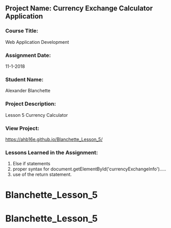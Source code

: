 ## Project Name:  Currency Exchange Calculator Application

### Course Title:
Web Application Development

### Assignment Date:  
11-1-2018

### Student Name:  
Alexander Blanchette

### Project Description:
Lesson 5 Currency Calculator

### View Project:
https://ahb16e.github.io/Blanchette_Lesson_5/

### Lessons Learned in the Assignment:
1. Else if statements
2. proper syntax for document.getElementById('currencyExchangeInfo').....
3. use of the return statement.

# Blanchette_Lesson_5
# Blanchette_Lesson_5
